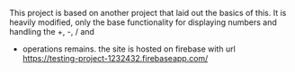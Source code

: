 This project is based on another project that laid out the basics of this. It is heavily modified, only the base functionality for displaying numbers and handling the +, -, / and 
* operations remains.
the site is hosted on firebase with url https://testing-project-1232432.firebaseapp.com/
